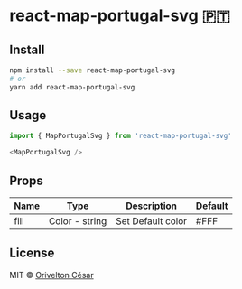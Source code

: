# react-map-portugal-svg 🇵🇹        


## Install

```bash
npm install --save react-map-portugal-svg
# or
yarn add react-map-portugal-svg
```

## Usage

```javascript
import { MapPortugalSvg } from 'react-map-portugal-svg'

<MapPortugalSvg /> 

```


## Props

| Name                 | Type              | Description | Default |
| -------------------- | ----------------- | ----------- | ------- |
| fill                 | Color -  string   | Set Default color | #FFF |


## License

MIT © [Orivelton César](https://github.com/orivelton)

